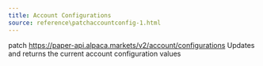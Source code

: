 ```yaml
---
title: Account Configurations
source: reference\patchaccountconfig-1.html
---
```


patch https://paper-api.alpaca.markets/v2/account/configurations
Updates and returns the current account configuration values

